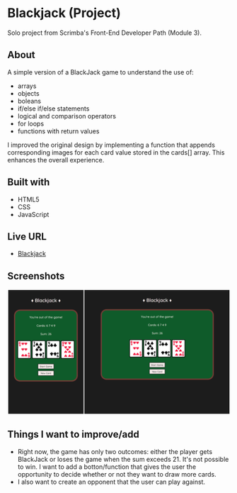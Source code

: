 # Blackjack (Project)

Solo project from Scrimba's Front-End Developer Path (Module 3).

## About

A simple version of a BlackJack game to understand the use of:
- arrays
- objects
- boleans
- if/else if/else statements
- logical and comparison operators
- for loops
- functions with return values

I improved the original design by implementing a function that appends corresponding images for each card value stored in the cards[] array. This enhances the overall experience. 

## Built with

- HTML5
- CSS
- JavaScript

## Live URL

- [Blackjack](https://jonathancazares.github.io/front-end-projects/Scrimba/blackjack/)

## Screenshots

![screenshot](./images/screenshot.jpg)

## Things I want to improve/add

- Right now, the game has only two outcomes: either the player gets BlackJack or loses the game when the sum exceeds 21. It's not possible to win. I want to add a botton/function that gives the user the opportunity to decide whether or not they want to draw more cards.
- I also want to create an opponent that the user can play against.
